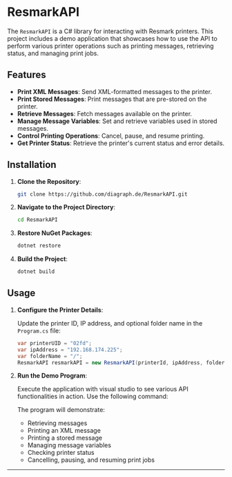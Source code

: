 # ResmarkAPI

The `ResmarkAPI` is a C# library for interacting with Resmark printers. This project includes a demo application that showcases how to use the API to perform various printer operations such as printing messages, retrieving status, and managing print jobs.

## Features

- **Print XML Messages**: Send XML-formatted messages to the printer.
- **Print Stored Messages**: Print messages that are pre-stored on the printer.
- **Retrieve Messages**: Fetch messages available on the printer.
- **Manage Message Variables**: Set and retrieve variables used in stored messages.
- **Control Printing Operations**: Cancel, pause, and resume printing.
- **Get Printer Status**: Retrieve the printer's current status and error details.
 
## Installation

1. **Clone the Repository**:
    ```bash
    git clone https://github.com/diagraph.de/ResmarkAPI.git
    ```

2. **Navigate to the Project Directory**:
    ```bash
    cd ResmarkAPI
    ```

3. **Restore NuGet Packages**:
    ```bash
    dotnet restore
    ```

4. **Build the Project**:
    ```bash
    dotnet build
    ```

## Usage

1. **Configure the Printer Details**:

    Update the printer ID, IP address, and optional folder name in the `Program.cs` file:
    ```csharp
    var printerUID = "02fd";
    var ipAddress = "192.168.174.225";
    var folderName = "/";
    ResmarkAPI resmarkAPI = new ResmarkAPI(printerId, ipAddress, folderName);
    ```

2. **Run the Demo Program**:

    Execute the application with visual studio to see various API functionalities in action. Use the following command:
 
    The program will demonstrate:
    - Retrieving messages
    - Printing an XML message
    - Printing a stored message
    - Managing message variables
    - Checking printer status
    - Cancelling, pausing, and resuming print jobs
 
--- 

